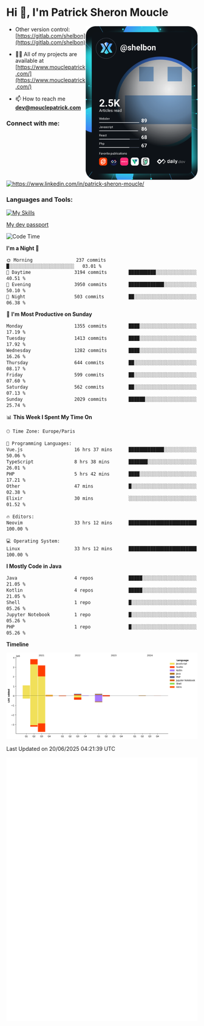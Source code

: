  
  <div align="left">
  <h1 align="left"> Hi 👋, I'm Patrick Sheron Moucle</h1>
<a     href="https://app.daily.dev/shelbon"><img src="https://github.com/shelbon/shelbon/blob/main/devcard.svg"  width="295" align="right" alt="shelbon's Dev Card"/></a>

- Other version control: [https://gitlab.com/shelbon](https://gitlab.com/shelbon)
- 👨‍💻 All of my projects are available at [https://www.mouclepatrick.com/](https://www.mouclepatrick.com/)

- 📫 How to reach me **dev@mouclepatrick.com**

<h3 align="left">Connect with me:</h3>
<p align="left">
<a href="https://linkedin.com/in/https://www.linkedin.com/in/patrick-sheron-moucle/" target="blank"  ><img align="center" src="https://raw.githubusercontent.com/rahuldkjain/github-profile-readme-generator/master/src/images/icons/Social/linked-in-alt.svg" alt="https://www.linkedin.com/in/patrick-sheron-moucle/" height="30" width="40" /></a>
</p>

<h3 align="left">Languages and Tools:</h3>
 
 [![My Skills](https://skillicons.dev/icons?i=kotlin,java,svelte,vue,spring,laravel,nuxt,htmx,go,php,elixir,graphql,css,html,tailwind,idea,vscode,redis,git,gitlab&perline=6&theme=light)](https://skillicons.dev)

[My dev passport](https://passeport.dev/p/e96cf336-11d7-4edd-916d-11af626333a8)
<!--START_SECTION:waka-->
![Code Time](http://img.shields.io/badge/Code%20Time-5%2C935%20hrs%206%20mins-blue)

**I'm a Night 🦉** 

```text
🌞 Morning                237 commits         █░░░░░░░░░░░░░░░░░░░░░░░░   03.01 % 
🌆 Daytime                3194 commits        ██████████░░░░░░░░░░░░░░░   40.51 % 
🌃 Evening                3950 commits        █████████████░░░░░░░░░░░░   50.10 % 
🌙 Night                  503 commits         ██░░░░░░░░░░░░░░░░░░░░░░░   06.38 % 
```
📅 **I'm Most Productive on Sunday** 

```text
Monday                   1355 commits        ████░░░░░░░░░░░░░░░░░░░░░   17.19 % 
Tuesday                  1413 commits        ████░░░░░░░░░░░░░░░░░░░░░   17.92 % 
Wednesday                1282 commits        ████░░░░░░░░░░░░░░░░░░░░░   16.26 % 
Thursday                 644 commits         ██░░░░░░░░░░░░░░░░░░░░░░░   08.17 % 
Friday                   599 commits         ██░░░░░░░░░░░░░░░░░░░░░░░   07.60 % 
Saturday                 562 commits         ██░░░░░░░░░░░░░░░░░░░░░░░   07.13 % 
Sunday                   2029 commits        ██████░░░░░░░░░░░░░░░░░░░   25.74 % 
```


📊 **This Week I Spent My Time On** 

```text
🕑︎ Time Zone: Europe/Paris

💬 Programming Languages: 
Vue.js                   16 hrs 37 mins      █████████████░░░░░░░░░░░░   50.06 % 
TypeScript               8 hrs 38 mins       ███████░░░░░░░░░░░░░░░░░░   26.01 % 
PHP                      5 hrs 42 mins       ████░░░░░░░░░░░░░░░░░░░░░   17.21 % 
Other                    47 mins             █░░░░░░░░░░░░░░░░░░░░░░░░   02.38 % 
Elixir                   30 mins             ░░░░░░░░░░░░░░░░░░░░░░░░░   01.52 % 

🔥 Editors: 
Neovim                   33 hrs 12 mins      █████████████████████████   100.00 % 

💻 Operating System: 
Linux                    33 hrs 12 mins      █████████████████████████   100.00 % 
```

**I Mostly Code in Java** 

```text
Java                     4 repos             █████░░░░░░░░░░░░░░░░░░░░   21.05 % 
Kotlin                   4 repos             █████░░░░░░░░░░░░░░░░░░░░   21.05 % 
Shell                    1 repo              █░░░░░░░░░░░░░░░░░░░░░░░░   05.26 % 
Jupyter Notebook         1 repo              █░░░░░░░░░░░░░░░░░░░░░░░░   05.26 % 
PHP                      1 repo              █░░░░░░░░░░░░░░░░░░░░░░░░   05.26 % 
```



**Timeline**

![Lines of Code chart](https://raw.githubusercontent.com/shelbon/shelbon/main/assets/bar_graph.png)


 Last Updated on 20/06/2025 04:21:39 UTC
<!--END_SECTION:waka--> 
![Metrics](https://github.com/shelbon/shelbon/blob/main/github-metrics.svg)
